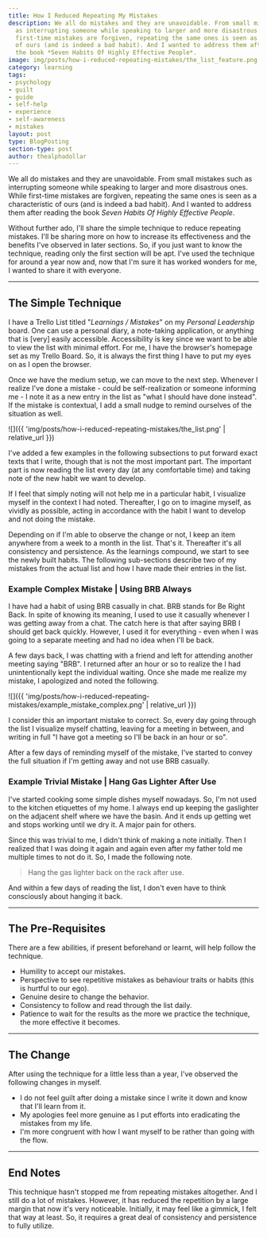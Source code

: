 ```yaml
---
title: How I Reduced Repeating My Mistakes
description: We all do mistakes and they are unavoidable. From small mistakes such
  as interrupting someone while speaking to larger and more disastrous ones. While
  first-time mistakes are forgiven, repeating the same ones is seen as a characteristic
  of ours (and is indeed a bad habit). And I wanted to address them after reading
  the book *Seven Habits Of Highly Effective People*.
image: img/posts/how-i-reduced-repeating-mistakes/the_list_feature.png
category: learning
tags:
- psychology
- guilt
- guide
- self-help
- experience
- self-awareness
- mistakes
layout: post
type: BlogPosting
section-type: post
author: thealphadollar
---
```


We all do mistakes and they are unavoidable. From small mistakes such as interrupting someone while speaking to larger and more disastrous ones. While first-time mistakes are forgiven, repeating the same ones is seen as a characteristic of ours (and is indeed a bad habit). And I wanted to address them after reading the book *Seven Habits Of Highly Effective People*.

Without further ado, I'll share the simple technique to reduce repeating mistakes. I'll be sharing more on how to increase its effectiveness and the benefits I've observed in later sections. So, if you just want to know the technique, reading only the first section will be apt. I've used the technique for around a year now and, now that I'm sure it has worked wonders for me, I wanted to share it with everyone.

---
## The Simple Technique
I have a Trello List titled "*Learnings / Mistakes*" on my *Personal Leadership* board. One can use a personal diary, a note-taking application, or anything that is [very] easily accessible. Accessibility is key since we want to be able to view the list with minimal effort. For me, I have the browser's homepage set as my Trello Board. So, it is always the first thing I have to put my eyes on as I open the browser.

Once we have the medium setup, we can move to the next step. Whenever I realize I've done a mistake - could be self-realization or someone informing me - I note it as a new entry in the list as "what I should have done instead". If the mistake is contextual, I add a small nudge to remind ourselves of the situation as well. 

![]({{ 'img/posts/how-i-reduced-repeating-mistakes/the_list.png' | relative_url }})

I've added a few examples in the following subsections to put forward exact texts that I write, though that is not the most important part. The important part is now reading the list every day (at any comfortable time) and taking note of the new habit we want to develop. 

If I feel that simply noting will not help me in a particular habit, I visualize myself in the context I had noted. Thereafter, I go on to imagine myself, as vividly as possible, acting in accordance with the habit I want to develop and not doing the mistake.

Depending on if I'm able to observe the change or not, I keep an item anywhere from a week to a month in the list. That's it. Thereafter it's all consistency and persistence. As the learnings compound, we start to see the newly built habits. The following sub-sections describe two of my mistakes from the actual list and how I have made their entries in the list.
### Example Complex Mistake | Using BRB Always
I have had a habit of using BRB casually in chat. BRB stands for Be Right Back. In spite of knowing its meaning, I used to use it casually whenever I was getting away from a chat. The catch here is that after saying BRB I should get back quickly. However, I used it for everything - even when I was going to a separate meeting and had no idea when I'll be back.

A few days back, I was chatting with a friend and left for attending another meeting saying "BRB". I returned after an hour or so to realize the I had unintentionally kept the individual waiting. Once she made me realize my mistake, I apologized and noted the following.

![]({{ 'img/posts/how-i-reduced-repeating-mistakes/example_mistake_complex.png' | relative_url }})

I consider this an important mistake to correct. So, every day going through the list I visualize myself chatting, leaving for a meeting in between, and writing in full "I have got a meeting so I'll be back in an hour or so". 

After a few days of reminding myself of the mistake, I've started to convey the full situation if I'm getting away and not use BRB casually.
### Example Trivial Mistake | Hang Gas Lighter After Use
I've started cooking some simple dishes myself nowadays. So, I'm not used to the kitchen etiquettes of my home. I always end up keeping the gaslighter on the adjacent shelf where we have the basin. And it ends up getting wet and stops working until we dry it. A major pain for others.

Since this was trivial to me, I didn't think of making a note initially. Then I realized that I was doing it again and again even after my father told me multiple times to not do it. So, I made the following note.

> Hang the gas lighter back on the rack after use.

And within a few days of reading the list, I don't even have to think consciously about hanging it back.

---
## The Pre-Requisites
There are a few abilities, if present beforehand or learnt, will help follow the technique.

- Humility to accept our mistakes.
- Perspective to see repetitive mistakes as behaviour traits or habits (this is hurtful to our ego).
- Genuine desire to change the behavior.
- Consistency to follow and read through the list daily.
- Patience to wait for the results as the more we practice the technique, the more effective it becomes.

---
## The Change
After using the technique for a little less than a year, I've observed the following changes in myself.

- I do not feel guilt after doing a mistake since I write it down and know that I'll learn from it.
- My apologies feel more genuine as I put efforts into eradicating the mistakes from my life.
- I'm more congruent with how I want myself to be rather than going with the flow.

---
## End Notes
This technique hasn't stopped me from repeating mistakes altogether. And I still do a lot of mistakes. However, it has reduced the repetition by a large margin that now it's very noticeable. Initially, it may feel like a gimmick, I felt that way at least. So, it requires a great deal of consistency and persistence to fully utilize.
